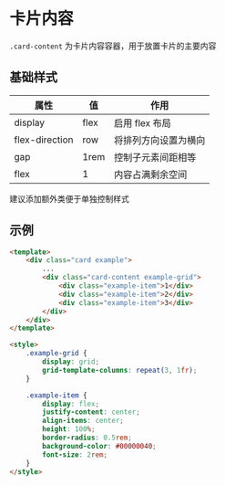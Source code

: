 # 卡片内容

`.card-content` 为卡片内容容器，用于放置卡片的主要内容

## 基础样式

| 属性           | 值   | 作用                 |
| -------------- | ---- | -------------------- |
| display        | flex | 启用 flex 布局       |
| flex-direction | row  | 将排列方向设置为横向 |
| gap            | 1rem | 控制子元素间距相等   |
| flex           | 1    | 内容占满剩余空间     |

建议添加额外类便于单独控制样式

## 示例

```html
<template>
    <div class="card example">
        ...
        <div class="card-content example-grid">
            <div class="example-item">1</div>
            <div class="example-item">2</div>
            <div class="example-item">3</div>
        </div>
    </div>
</template>

<style>
    .example-grid {
        display: grid;
        grid-template-columns: repeat(3, 1fr);
    }

    .example-item {
        display: flex;
        justify-content: center;
        align-items: center;
        height: 100%;
        border-radius: 0.5rem;
        background-color: #00000040;
        font-size: 2rem;
    }
</style>
```
